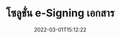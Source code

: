 ---
############################# Static ############################
layout: "product"
date: 2022-03-01T15:12:22
draft: false
#operation: 
#signaturetype: 
#fileformat: 
#productName: Java
lang: th
#productCode: java
#otherformats: 
#breadcrumb: Put  signature on  for Java
product: "Signature"
product_tag: "signature"

############################# Head ############################
head_title: "แอปลายเซ็นดิจิทัล C# .NET, Java, Node.js"
head_description: "ผสานรวมลายเซ็นอิเล็กทรอนิกส์ในแอปพลิเคชัน .NET, Java หรือ Node.js เข้ากับ GroupDocs.Signature ลงนามในรูปแบบเอกสารธุรกิจยอดนิยม"

############################# Header ############################
title: "โซลูชั่น e-Signing เอกสาร"
description: "ลงนามในเอกสารดิจิทัลและรูปภาพบนแพลตฟอร์มใดก็ได้โดยใช้ API ที่ยืดหยุ่นและโซลูชันตามแอปสำหรับโปรแกรมเมอร์และผู้ใช้ปลายทาง"

############################# APIs ###############################
apis:
  enable: true

  api:
    # api loop
    - title: "GroupDocs.Signature High Code API รวมอยู่ด้วย"
      link: "/signature/"
      label: "ดู High Code API ทั้งหมด"
      api_product:
        # api_product loop
        - link: "/signature/net/"
          img_alt: "GroupDocs.Signature for .NET"
          image: "/border/groupdocs-signature-net.svg"
          product: "GroupDocs.Signature for"
          platform: ".NET"
          content: "Native .NET API เพื่อเพิ่ม ค้นหา และตรวจสอบประเภทลายเซ็นดิจิทัลที่เป็นที่นิยมมากที่สุดใน Microsoft Office, PDF, รูปภาพ และรูปแบบอื่นๆ ในแอปพลิเคชัน .NET"

        # api_product loop
        - link: "/signature/java/"
          img_alt: "GroupDocs.Signature for Java"
          image: "/border/groupdocs-signature-java.svg"
          product: "GroupDocs.Signature for"
          platform: "Java"
          content: "เพิ่มศักยภาพให้แอปพลิเคชัน Java ด้วยความสามารถ eSignature ในการเซ็นเอกสารและรูปภาพที่หลากหลายแบบดิจิทัลบนระบบปฏิบัติการใด ๆ ที่ติดตั้ง JDK"

        # api_product loop
        - link: "/signature/nodejs-java/"
          img_alt: "GroupDocs.Signature for Node.js via Java"
          image: "/border/groupdocs-signature-nodejs-java.svg"
          product: "GroupDocs.Signature for"
          platform: "Node.js"
          content: "โซลูชัน Node.js ของเราขยายแอปพลิเคชันธุรกิจของคุณด้วยการลงนามดิจิทัล ใส่ลายเซ็นอิเล็กทรอนิกส์ลงในเอกสารและรูปแบบรูปภาพยอดนิยมได้อย่างง่ายดาย"

    # api loop
    - title: "GroupDocs.Signature Low Code API รวมอยู่ด้วย"
      link: "https://products.groupdocs.cloud/signature"
      label: "ดู Low Code API ทั้งหมด"
      api_product:
        # api_product loop
        - link: "https://products.groupdocs.cloud/signature/curl"
          img_alt: "GroupDocs.Signature Cloud for cURL"
          image: "https://www.groupdocs.cloud/templates/groupdocscloud/images/sdk/272x272/groupdocs_signature-for-curl.png"
          product: "GroupDocs.Signature"
          platform: "Cloud for cURL"
          content: "ทำงานร่วมกับ API ลายเซ็นเอกสาร cURL RESTful เพื่อเพิ่มและจัดการลายเซ็นประเภทต่างๆ ในรูปแบบเอกสารยอดนิยมทั้งหมด รวมถึง PDF, Word, Excel และรูปภาพ"

        # api_product loop
        - link: "https://products.groupdocs.cloud/signature/net"
          img_alt: "GroupDocs.Signature Cloud SDK for .NET"
          image: "https://www.groupdocs.cloud/templates/groupdocscloud/images/sdk/272x272/groupdocs_signature-for-net.png"
          product: "GroupDocs.Signature"
          platform: "Cloud SDK for .NET"
          content: "ใช้ RESTful API ลายเซ็นอิเล็กทรอนิกส์ได้อย่างง่ายดายด้วย .NET SDK เพื่อจัดการลายเซ็นดิจิทัลในรูปแบบเอกสารต่างๆ ภายในแอปพลิเคชัน .NET"

        # api_product loop
        - link: "https://products.groupdocs.cloud/signature/java"
          img_alt: "GroupDocs.Signature Cloud SDK for Java"
          image: "https://www.groupdocs.cloud/templates/groupdocscloud/images/sdk/272x272/groupdocs_signature-for-java.png"
          product: "GroupDocs.Signature"
          platform: "Cloud SDK for Java"
          content: "ใช้คุณสมบัติการลงนามเอกสารขั้นสูงในแอปพลิเคชัน Java ของคุณด้วย SDK ลายเซ็นเอกสารที่ออกแบบมาเป็นพิเศษสำหรับ Java"

    # api loop
    - title: "GroupDocs.Signature ไม่รวมแอปโค้ด"
      link: "https://products.groupdocs.app/signature"
      label: "ดูแอปที่ไม่มีรหัสทั้งหมด"
      api_product:
        # api_product loop
        - link: "https://products.groupdocs.app/signature/total"
          img_alt: "GroupDocs.Signature Total"
          image: "https://www.aspose.cloud/templates/asposeapp/images/products/logo/aspose_signature-app.png"
          product: "GroupDocs.Signature"
          platform: "Total"
          content: "เซ็นไฟล์ Microsoft Word, Excel, PowerPoint, Visio และ PDF ด้วยข้อความ รูปภาพ บาร์โค้ด หรือ QR-Code"

        # api_product loop
        - link: "https://products.groupdocs.app/signature/docx"
          img_alt: "GroupDocs.Signature DOCX"
          image: "https://www.aspose.cloud/templates/groupdocsapp/images/products/logo/groupdocs_words-app.png"
          product: "GroupDocs.Signature"
          platform: "DOCX"
          content: "เซ็นชื่อแบบดิจิทัลในเอกสาร Word ทางออนไลน์โดยตรงจากเบราว์เซอร์ของคุณได้ฟรี"

        # api_product loop
        - link: "https://products.groupdocs.app/signature/pdf"
          img_alt: "GroupDocs.Signature PDF"
          image: "https://www.aspose.cloud/templates/groupdocsapp/images/products/logo/groupdocs_pdf-app.png"
          product: "GroupDocs.Signature"
          platform: "PDF"
          content: "e-Sign ไฟล์ PDF โดยใช้ข้อความ รูปภาพ หรือบาร์โค้ดจากภายในเว็บเบราว์เซอร์ใดๆ"

############################# Back to top ###############################
back_to_top:
  enable: true
---